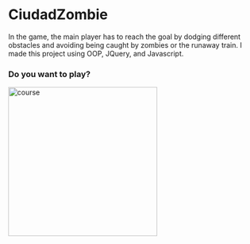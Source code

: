 # CiudadZombie
In the game, the main player has to reach the goal by dodging different obstacles and avoiding being caught by zombies or the runaway train.
I made this project using OOP, JQuery, and Javascript. 

### Do you want to play? 

[<img src='https://i.ibb.co/sWRnph1/download.png' alt='course' height='300' >](http://ciudadzombie.giulianaolmos.guixon.com/) 
